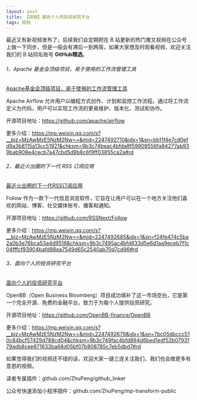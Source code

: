 ```yaml
---
layout: post
title: 【视频】面向个人的投资研究平台
tags: 视频
---
```


最近又有新视频发布了，后续我们会定期把在 B 站更新的热门推文视频在公众号上做一下同步，但是一般会有滞后一到两周，如果大家想及时观看视频，欢迎关注我们的 B 站同名账号 **GitHub精选**。

######  1、Apache 基金会顶级项目，易于使用的工作流管理工具

[Apache基金会顶级项目，易于使用的工作流管理工具](https://www.bilibili.com/video/BV1j4zpYwEL1/)

Apache Airflow 允许用户以编程方式创作、计划和监控工作流程。通过将工作流定义为代码，用户可以实现工作流的更易维护、版本化、测试和协作。

开源项目地址：https://github.com/apache/airflow

更多介绍：https://mp.weixin.qq.com/s?__biz=MzAwMzE5NzM2Nw==&mid=2247492710&idx=1&sn=bb11f4e7cd0efd9a3b8115a13cc51921&chksm=9b3c74beac4bfda8f59909556fa84277ab939bab908e4cecb7a47cbd5d9b8c6f9ff03855ca2a#rd

###### 2、最近火出圈的下一代 RSS 订阅应用

[最近火出圈的下一代RSS订阅应用](https://www.bilibili.com/video/BV1jszpYYEiQ/)

Follow 作为一款下一代信息浏览软件，它旨在让用户可以在一个地方关注他们喜欢的网站、博客、社交媒体账号、播客和通知。

开源项目地址：https://github.com/RSSNext/Follow

更多介绍：https://mp.weixin.qq.com/s?__biz=MzAwMzE5NzM2Nw==&mid=2247492685&idx=1&sn=f24fe474c5ba2a0b3e76bca53a4d9518&chksm=9b3c7495ac4bfd833d5e6d1aa9eceb7f1c04fffcf93904bafd88ea7549d65c2540ab70d7cd96#rd

###### 3、面向个人的投资研究平台

[面向个人的投资研究平台](https://www.bilibili.com/video/BV1c7zpYMEb4/)

OpenBB（Open Business Bloomberg）项目成功填补了这一市场空白，它是第一个完全开源、免费的金融平台，致力于为每个人提供投资研究。

开源项目地址：https://github.com/OpenBB-finance/OpenBB

更多介绍：https://mp.weixin.qq.com/s?__biz=MzAwMzE5NzM2Nw==&mid=2247492679&idx=1&sn=7bc05dbccc510c84bcf57429d788cd04&chksm=9b3c749fac4bfd894d6bed1edf52b0793179adb8cee871633ba68d05bf07b808785c7eb5dbd7#rd

如果觉得我们的视频还不错的话，欢迎大家一键三连关注我们，我们也会做更多有意思的视频。

读者专属插件：github.com/ZhuPeng/github_linker

公众号快速添加小程序插件：github.com/ZhuPeng/mp-transform-public